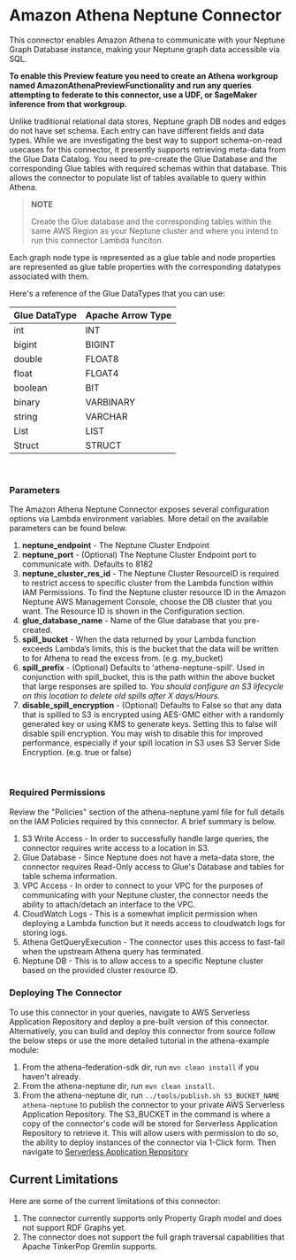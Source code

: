 # Amazon Athena Neptune Connector

This connector enables Amazon Athena to communicate with your Neptune Graph Database instance, making your Neptune graph data accessible via SQL.

**To enable this Preview feature you need to create an Athena workgroup named AmazonAthenaPreviewFunctionality and run any queries attempting to federate to this connector, use a UDF, or SageMaker inference from that workgroup.**

Unlike traditional relational data stores, Neptune graph DB nodes and edges do not have set schema. Each entry can have different fields and data types. While we are investigating the best way to support schema-on-read usecases for this connector, it presently supports retrieving meta-data from the Glue Data Catalog. You need to pre-create the Glue Database and the corresponding Glue tables with required schemas within that database. This allows the connector to populate list of tables available to query within Athena. 

> **NOTE**
>
> Create the Glue database and the corresponding tables within the same AWS Region as your Neptune cluster and where you intend to run this connector Lambda funciton.

Each graph node type is represented as a glue table and node properties are represented as glue table properties with the corresponding datatypes associated with them.

Here's a reference of the Glue DataTypes that you can use:
        
|Glue DataType|Apache Arrow Type|
|-------------|-----------------|
|int|INT|
|bigint|BIGINT|
|double|FLOAT8|
|float|FLOAT4|
|boolean|BIT|
|binary|VARBINARY|
|string|VARCHAR|
|List|LIST|
|Struct|STRUCT|

<br/>

### Parameters

The Amazon Athena Neptune Connector exposes several configuration options via Lambda environment variables. More detail on the available parameters can be found below.

1. **neptune_endpoint** - The Neptune Cluster Endpoint 
2. **neptune_port** - (Optional) The Neptune Cluster Endpoint port to communicate with. Defaults to 8182
3. **neptune_cluster_res_id** - The Neptune Cluster ResourceID is required to restrict access to specific cluster from the Lambda function within IAM Permissions. To find the Neptune cluster resource ID in the Amazon Neptune AWS Management Console, choose the DB cluster that you want. The Resource ID is shown in the Configuration section.
4. **glue_database_name** - Name of the Glue database that you pre-created.
5. **spill_bucket** - When the data returned by your Lambda function exceeds Lambda’s limits, this is the bucket that the data will be written to for Athena to read the excess from. (e.g. my_bucket)
6. **spill_prefix** - (Optional) Defaults to 'athena-neptune-spill'. Used in conjunction with spill_bucket, this is the path within the above bucket that large responses are spilled to. *You should configure an S3 lifecycle on this location to delete old spills after X days/Hours.*
7. **disable_spill_encryption** - (Optional) Defaults to False so that any data that is spilled to S3 is encrypted using AES-GMC either with a randomly generated key or using KMS to generate keys. Setting this to false will disable spill encryption. You may wish to disable this for improved performance, especially if your spill location in S3 uses S3 Server Side Encryption. (e.g. true or false)

<br/>

### Required Permissions

Review the "Policies" section of the athena-neptune.yaml file for full details on the IAM Policies required by this connector. A brief summary is below.

1. S3 Write Access - In order to successfully handle large queries, the connector requires write access to a location in S3. 
2. Glue Database - Since Neptune does not have a meta-data store, the connector requires Read-Only access to Glue's Database and tables for table schema information.
4. VPC Access - In order to connect to your VPC for the purposes of communicating with your Neptune cluster, the connector needs the ability to attach/detach an interface to the VPC.
5. CloudWatch Logs - This is a somewhat implicit permission when deploying a Lambda function but it needs access to cloudwatch logs for storing logs.
6. Athena GetQueryExecution - The connector uses this access to fast-fail when the upstream Athena query has terminated.
7. Neptune DB - This is to allow access to a specific Neptune cluster based on the provided cluster resource ID.

### Deploying The Connector

To use this connector in your queries, navigate to AWS Serverless Application Repository and deploy a pre-built version of this connector. Alternatively, you can build and deploy this connector from source follow the below steps or use the more detailed tutorial in the athena-example module:

1. From the athena-federation-sdk dir, run `mvn clean install` if you haven't already.
2. From the athena-neptune dir, run `mvn clean install`.
3. From the athena-neptune dir, run  `../tools/publish.sh S3_BUCKET_NAME athena-neptune` to publish the connector to your private AWS Serverless Application Repository. The S3_BUCKET in the command is where a copy of the connector's code will be stored for Serverless Application Repository to retrieve it. This will allow users with permission to do so, the ability to deploy instances of the connector via 1-Click form. Then navigate to [Serverless Application Repository](https://aws.amazon.com/serverless/serverlessrepo)


## Current Limitations

Here are some of the current limitations of this connector:

1. The connector currently supports only Property Graph model and does not support RDF Graphs yet.
2. The connector does not support the full graph traversal capabilities that Apache TinkerPop Gremlin supports. 


